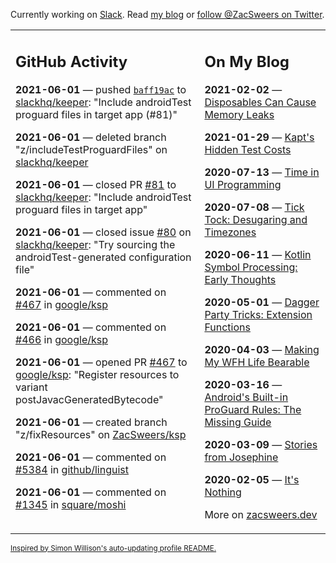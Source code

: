 Currently working on [Slack](https://slack.com/). Read [my blog](https://zacsweers.dev/) or [follow @ZacSweers on Twitter](https://twitter.com/ZacSweers).

<table><tr><td valign="top" width="60%">

## GitHub Activity
<!-- githubActivity starts -->
**2021-06-01** — pushed [`baff19ac`](https://github.com/slackhq/keeper/commit/baff19ac6e5e135065ed697b290dcae68bcb5ccf) to [slackhq/keeper](https://api.github.com/repos/slackhq/keeper): "Include androidTest proguard files in target app (#81)"

**2021-06-01** — deleted branch "z/includeTestProguardFiles" on [slackhq/keeper](https://api.github.com/repos/slackhq/keeper)

**2021-06-01** — closed PR [#81](https://api.github.com/repos/slackhq/keeper/pulls/81) to [slackhq/keeper](https://api.github.com/repos/slackhq/keeper): "Include androidTest proguard files in target app"

**2021-06-01** — closed issue [#80](https://api.github.com/repos/slackhq/keeper/issues/80) on [slackhq/keeper](https://api.github.com/repos/slackhq/keeper): "Try sourcing the androidTest-generated configuration file"

**2021-06-01** — commented on [#467](https://github.com/google/ksp/pull/467#issuecomment-852412920) in [google/ksp](https://api.github.com/repos/google/ksp)

**2021-06-01** — commented on [#466](https://github.com/google/ksp/issues/466#issuecomment-852407365) in [google/ksp](https://api.github.com/repos/google/ksp)

**2021-06-01** — opened PR [#467](https://api.github.com/repos/google/ksp/pulls/467) to [google/ksp](https://api.github.com/repos/google/ksp): "Register resources to variant postJavacGeneratedBytecode"

**2021-06-01** — created branch "z/fixResources" on [ZacSweers/ksp](https://api.github.com/repos/ZacSweers/ksp)

**2021-06-01** — commented on [#5384](https://github.com/github/linguist/pull/5384#issuecomment-852399961) in [github/linguist](https://api.github.com/repos/github/linguist)

**2021-06-01** — commented on [#1345](https://github.com/square/moshi/issues/1345#issuecomment-852379496) in [square/moshi](https://api.github.com/repos/square/moshi)
<!-- githubActivity ends -->
</td><td valign="top" width="40%">

## On My Blog
<!-- blog starts -->
**2021-02-02** — [Disposables Can Cause Memory Leaks](https://www.zacsweers.dev/disposables-can-cause-memory-leaks/)

**2021-01-29** — [Kapt's Hidden Test Costs](https://www.zacsweers.dev/kapts-hidden-test-costs/)

**2020-07-13** — [Time in UI Programming](https://www.zacsweers.dev/time-in-ui/)

**2020-07-08** — [Tick Tock: Desugaring and Timezones](https://www.zacsweers.dev/ticktock-desugaring-timezones/)

**2020-06-11** — [Kotlin Symbol Processing: Early Thoughts](https://www.zacsweers.dev/kotlin-symbol-processor-early-thoughts/)

**2020-05-01** — [Dagger Party Tricks: Extension Functions](https://www.zacsweers.dev/dagger-party-tricks-extension-functions/)

**2020-04-03** — [Making My WFH Life Bearable](https://www.zacsweers.dev/making-wfh-life-bearable/)

**2020-03-16** — [Android's Built-in ProGuard Rules: The Missing Guide](https://www.zacsweers.dev/android-proguard-rules/)

**2020-03-09** — [Stories from Josephine](https://www.zacsweers.dev/stories-from-josephine/)

**2020-02-05** — [It's Nothing](https://www.zacsweers.dev/its-nothing/)
<!-- blog ends -->
More on [zacsweers.dev](https://zacsweers.dev/)
</td></tr></table>

<sub><a href="https://simonwillison.net/2020/Jul/10/self-updating-profile-readme/">Inspired by Simon Willison's auto-updating profile README.</a></sub>